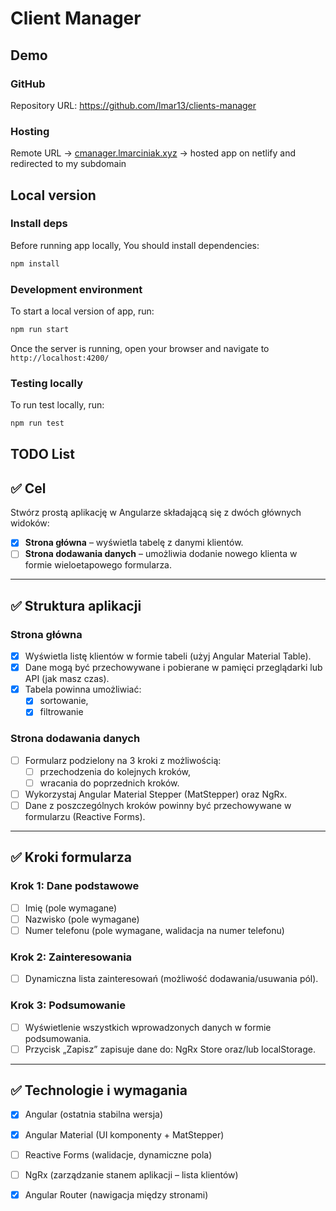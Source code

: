 # Client Manager

## Demo

### GitHub

Repository URL: https://github.com/lmar13/clients-manager

### Hosting

Remote URL -> [cmanager.lmarciniak.xyz](https://cmanager.lmarciniak.xyz/) -> hosted app on netlify and redirected to my subdomain

## Local version

### Install deps

Before running app locally, You should install dependencies:

```bash
npm install
```

### Development environment

To start a local version of app, run:

```bash
npm run start
```

Once the server is running, open your browser and navigate to `http://localhost:4200/`

### Testing locally

To run test locally, run:

```bash
npm run test
```

## TODO List

## ✅ Cel

Stwórz prostą aplikację w Angularze składającą się z dwóch głównych widoków:

- [x] **Strona główna** – wyświetla tabelę z danymi klientów.
- [ ] **Strona dodawania danych** – umożliwia dodanie nowego klienta w formie wieloetapowego formularza.

---

## ✅ Struktura aplikacji

### Strona główna

- [x] Wyświetla listę klientów w formie tabeli (użyj Angular Material Table).
- [x] Dane mogą być przechowywane i pobierane w pamięci przeglądarki lub API (jak masz czas).
- [x] Tabela powinna umożliwiać:
  - [x] sortowanie,
  - [x] filtrowanie

### Strona dodawania danych

- [ ] Formularz podzielony na 3 kroki z możliwością:
  - [ ] przechodzenia do kolejnych kroków,
  - [ ] wracania do poprzednich kroków.
- [ ] Wykorzystaj Angular Material Stepper (MatStepper) oraz NgRx.
- [ ] Dane z poszczególnych kroków powinny być przechowywane w formularzu (Reactive Forms).

---

## ✅ Kroki formularza

### Krok 1: Dane podstawowe

- [ ] Imię (pole wymagane)
- [ ] Nazwisko (pole wymagane)
- [ ] Numer telefonu (pole wymagane, walidacja na numer telefonu)

### Krok 2: Zainteresowania

- [ ] Dynamiczna lista zainteresowań (możliwość dodawania/usuwania pól).

### Krok 3: Podsumowanie

- [ ] Wyświetlenie wszystkich wprowadzonych danych w formie podsumowania.
- [ ] Przycisk „Zapisz” zapisuje dane do: NgRx Store oraz/lub localStorage.

---

## ✅ Technologie i wymagania

- [x] Angular (ostatnia stabilna wersja)
- [x] Angular Material (UI komponenty + MatStepper)
- [ ] Reactive Forms (walidacje, dynamiczne pola)
- [ ] NgRx (zarządzanie stanem aplikacji – lista klientów)
- [x] Angular Router (nawigacja między stronami)

